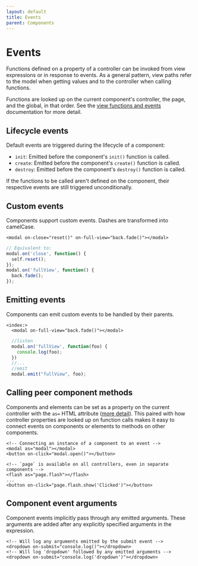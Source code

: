 ```yaml
---
layout: default
title: Events
parent: Components
---
```


# Events

Functions defined on a property of a controller can be invoked from view expressions or in response to events. As a general pattern, view paths refer to the model when getting values and to the controller when calling functions.

Functions are looked up on the current component's controller, the page, and the global, in that order. See the [view functions and events](../views/template-syntax/functions-and-events#controller-property-lookup) documentation for more detail.

## Lifecycle events

Default events are triggered during the lifecycle of a component:

* `init`: Emitted before the component's `init()` function is called.
* `create`: Emitted before the component's `create()` function is called.
* `destroy`: Emitted before the component's `destroy()` function is called.

If the functions to be called aren't defined on the component, their respective events are still triggered unconditionally.

## Custom events

Components support custom events. Dashes are transformed into camelCase.
```derby
<modal on-close="reset()" on-full-view="back.fade()"></modal>
```
```js
// Equivalent to:
modal.on('close', function() {
  self.reset();
});
modal.on('fullView', function() {
  back.fade();
});
```

## Emitting events
Components can emit custom events to be handled by their parents.

```derby
<index:>
  <modal on-full-view="back.fade()"></modal>
```

```js
  //listen
  modal.on('fullView', function(foo) {
    console.log(foo);
  })
  //...
  //emit
  modal.emit("fullView", foo);
```


## Calling peer component methods

Components and elements can be set as a property on the current controller with the `as=` HTML attribute ([more detail](../views/template-syntax/view-attributes#as-attribute)). This paired with how controller properties are looked up on function calls makes it easy to connect events on components or elements to methods on other components.

```derby
<!-- Connecting an instance of a component to an event -->
<modal as="modal"></modal>
<button on-click="modal.open()"></button>
```

```derby
<!-- `page` is available on all controllers, even in separate components -->
<flash as="page.flash"></flash>
...
<button on-click="page.flash.show('Clicked')"></button>
```

## Component event arguments

Component events implicitly pass through any emitted arguments. These arguments are added after any explicitly specified arguments in the expression.

```derby
<!-- Will log any arguments emitted by the submit event -->
<dropdown on-submit="console.log()"></dropdown>
<!-- Will log 'dropdown' followed by any emitted arguments -->
<dropdown on-submit="console.log('dropdown')"></dropdown>
```
